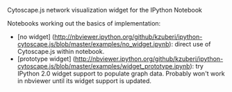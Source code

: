 Cytoscape.js network visualization widget for the IPython Notebook

Notebooks working out the basics of implementation:

 * [no widget]
 (http://nbviewer.ipython.org/github/kzuberi/ipython-cytoscape.js/blob/master/examples/no_widget.ipynb):
 direct use of Cytoscape.js within notebook.
 * [prototype widget]
 (http://nbviewer.ipython.org/github/kzuberi/ipython-cytoscape.js/blob/master/examples/widget_prototype.ipynb):
 try IPython 2.0 widget support to populate graph data. Probably won't work in nbviewer until its widget support is updated.

